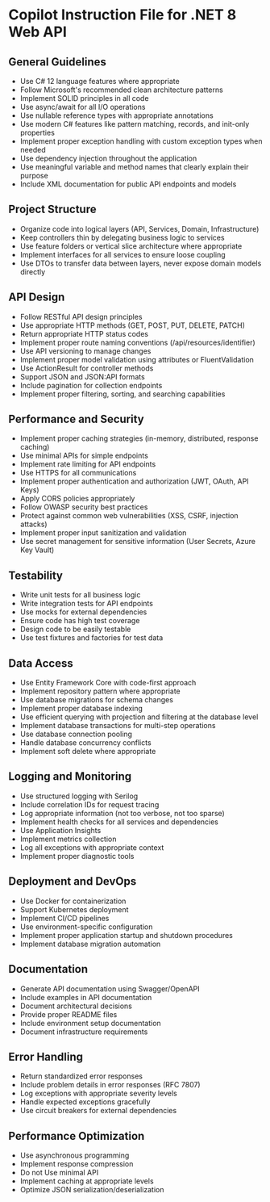 # Copilot Instruction File for .NET 8 Web API

## General Guidelines
- Use C# 12 language features where appropriate
- Follow Microsoft's recommended clean architecture patterns
- Implement SOLID principles in all code
- Use async/await for all I/O operations
- Use nullable reference types with appropriate annotations
- Use modern C# features like pattern matching, records, and init-only properties
- Implement proper exception handling with custom exception types when needed
- Use dependency injection throughout the application
- Use meaningful variable and method names that clearly explain their purpose
- Include XML documentation for public API endpoints and models

## Project Structure
- Organize code into logical layers (API, Services, Domain, Infrastructure)
- Keep controllers thin by delegating business logic to services
- Use feature folders or vertical slice architecture where appropriate
- Implement interfaces for all services to ensure loose coupling
- Use DTOs to transfer data between layers, never expose domain models directly

## API Design
- Follow RESTful API design principles
- Use appropriate HTTP methods (GET, POST, PUT, DELETE, PATCH)
- Return appropriate HTTP status codes
- Implement proper route naming conventions (/api/resources/identifier)
- Use API versioning to manage changes
- Implement proper model validation using attributes or FluentValidation
- Use ActionResult<T> for controller methods
- Support JSON and JSON:API formats
- Include pagination for collection endpoints
- Implement proper filtering, sorting, and searching capabilities

## Performance and Security
- Implement proper caching strategies (in-memory, distributed, response caching)
- Use minimal APIs for simple endpoints
- Implement rate limiting for API endpoints
- Use HTTPS for all communications
- Implement proper authentication and authorization (JWT, OAuth, API Keys)
- Apply CORS policies appropriately
- Follow OWASP security best practices
- Protect against common web vulnerabilities (XSS, CSRF, injection attacks)
- Implement proper input sanitization and validation
- Use secret management for sensitive information (User Secrets, Azure Key Vault)

## Testability
- Write unit tests for all business logic
- Write integration tests for API endpoints
- Use mocks for external dependencies
- Ensure code has high test coverage
- Design code to be easily testable
- Use test fixtures and factories for test data

## Data Access
- Use Entity Framework Core with code-first approach
- Implement repository pattern where appropriate
- Use database migrations for schema changes
- Implement proper database indexing
- Use efficient querying with projection and filtering at the database level
- Implement database transactions for multi-step operations
- Use database connection pooling
- Handle database concurrency conflicts
- Implement soft delete where appropriate

## Logging and Monitoring
- Use structured logging with Serilog
- Include correlation IDs for request tracing
- Log appropriate information (not too verbose, not too sparse)
- Implement health checks for all services and dependencies
- Use Application Insights
- Implement metrics collection
- Log all exceptions with appropriate context
- Implement proper diagnostic tools

## Deployment and DevOps
- Use Docker for containerization
- Support Kubernetes deployment
- Implement CI/CD pipelines
- Use environment-specific configuration
- Implement proper application startup and shutdown procedures
- Implement database migration automation

## Documentation
- Generate API documentation using Swagger/OpenAPI
- Include examples in API documentation
- Document architectural decisions
- Provide proper README files
- Include environment setup documentation
- Document infrastructure requirements

## Error Handling
- Return standardized error responses
- Include problem details in error responses (RFC 7807)
- Log exceptions with appropriate severity levels
- Handle expected exceptions gracefully
- Use circuit breakers for external dependencies

## Performance Optimization
- Use asynchronous programming
- Implement response compression
- Do not Use minimal API
- Implement caching at appropriate levels
- Optimize JSON serialization/deserialization
